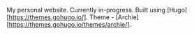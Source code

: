 My personal website. Currently in-progress. Built using [Hugo][https://themes.gohugo.io/]. Theme - [Archie][https://themes.gohugo.io/themes/archie/].
